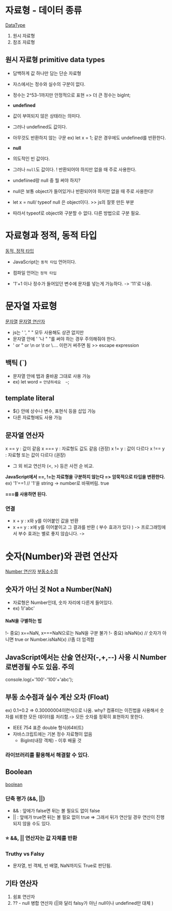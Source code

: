 # 자료형 - 데이터 종류
[DataType](./datatype.js)
1) 원시 자료형
2) 참조 자료형

## 원시 자료형 primitive data types
- 담백하게 값 하나만 담는 단순 자료형 

- 자스에서는 정수와 실수의 구분이 없다. 
- 정수는 2^53-1까지만 안정적으로 표현 => 더 큰 정수는 bigInt;

- **undefined**
- 값이 부여되지 않은 상태라는 의미다. 
- 그러나 undefined도 값이다. 
- 아무것도 반환하지 않는 구문 ex) let x = 1; 같은 경우에도 undefined를 반환한다.

- **null**
- 의도적인 빈 값이다. 
- 그러나 `null`도 값이다. ! 반환되어야 하지만 없을 때 주로 사용한다. 

- undefiined랑 null 중 뭘 써야 하지?
- null은 보통 object가 들어있거나 반환되어야 하지만 없을 때 주로 사용한다!  

- let x = null/ typeof null 은 object이다. >> js의 잘못 만든 부분
- 따라서 typeof로 object와 구분할 수 없다. 다른 방법으로 구분 필요.

# 자료형과 정적, 동적 타입
[동적, 정적 타입](./dynammic)

- JavaScript는 `동적 타입` 언어이다. 
- 컴파일 언어는 `정적 타입`

- '1'+1 이나 정수가 들어있던 변수에 문자를 넣는게 가능하다. 
-> '11'로 나옴. 

# 문자열 자료형
[문자열](./stringData.js)
[문자열 연산자](./stringOperator.js)
- js는 ' ', " " 모두 사용해도 상관 없지만
- 문자열 안에 ' '나 " "를 써야 하는 경우 주의해줘야 한다. 
- \' or \" or \n or \t or \\.... 이런거 써주면 됨 >> escape expression

## 백틱 (`)
- 문자열 안에 탭과 줄바꿈 그대로 사용 가능 
- ex) let word = ``안녕하세요  ~``;

## template literal
- ${} 안에 상수나 변수, 표현식 등을 삽입 가능
- 다른 자료형에도 사용 가능

## 문자열 연산자
x == y : 값이 같음
x === y : 자료형도 값도 같음 (권장)
x != y : 값이 다르다
x !== y : 자료형 또는 값이 다르다 (권장)
- 그 외 비교 연산자 (<, >) 등은 사전 순 비교.

**JavaScript에서 ==, !=는 자료형을 구분하지 않는다 => 암묵적으로 타입을 변환한다.**
ex) '1'==1 // '1'을 string -> number로 바꿔버림. true

**===를 사용하면 된다.**

### 연결
- x + y : x와 y를 이어붙인 값을 반환
- x += y : x에 y를 이어붙이고 그 결과를 반환 ( 부수 효과가 있다 )
-> 프로그래밍에서 부수 효과는 별로 좋지 않습니다. 
-> 

# 숫자(Number)와 관련 연산자
[Number 연산자](./NumberOperator.js)
[부동소수점](./float.js)

## 숫자가 아닌 것 Not a Number(NaN)
- 자료형은 Number인데, 숫자 자리에 다른게 들어있다. 
- ex) 1/'abc'
#### NaN을 구별하는 법
!- 중요) x==NaN, x===NaN으로는 NaN을 구분 불가
!- 중요) isNaN(x) // 숫자가 아니면 true 
         or Number.isNaN(x) //좀 더 엄격함 

## JavaScript에서는 산술 연산자(-,+,--) 사용 시 Number로변경될 수도 있음. 주의
console.log(+'100'-'100'+'abc');

## 부동 소수점과 실수 계산 오차 (Float)
ex) 0.1+0.2 => 0.30000004이런식으로 나옴.
why? 컴퓨터는 이진법을 사용해서 숫자를 비롯한 모든 데이터를 처리함.-> 모든 숫자를 정확히 표현하지 못한다.

- IEEE 754 표준 double 형식(64비트)
- 자바스크립트에는 기본 정수 자료형이 없음
  - BigInt(내장 객체) - 이후 배울 것 
### 라이브러리를 활용해서 해결할 수 있다. 

## Boolean
[boolean](./boolean.js)
### 단축 평가 (&&, ||)
- && : 앞에가 false면 뒤는 볼 필요도 없이 false
- || : 앞에가 true면 뒤는 볼 필요 없이 true
=> 그래서 뒤가 연산일 경우 연산이 진행되지 않을 수도 있다.
### ⭐️ &&, || 연산자는 값 자체를 반환

### Truthy vs Falsy
- 문자열, 빈 객체, 빈 배열, NaN까지도 True로 판단됨. 

## 기타 연산자
1. 쉼표 연산자 
2. ?? - null 병합 연산자 (||와 달리 falsy가 아닌 null이나 undefined만 대체 )


